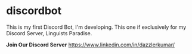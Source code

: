 # discordbot
This is my first Discord Bot, I'm developing. This one if exclusively for my Discord Server, Linguists Paradise. 

__Join Our Discord Server__
https://www.linkedin.com/in/dazzlerkumar/
